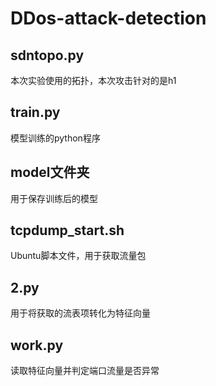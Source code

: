 # DDos-attack-detection

## sdntopo.py
本次实验使用的拓扑，本次攻击针对的是h1

## train.py
模型训练的python程序

## model文件夹
用于保存训练后的模型

## tcpdump_start.sh
Ubuntu脚本文件，用于获取流量包

## 2.py
用于将获取的流表项转化为特征向量

## work.py
读取特征向量并判定端口流量是否异常
